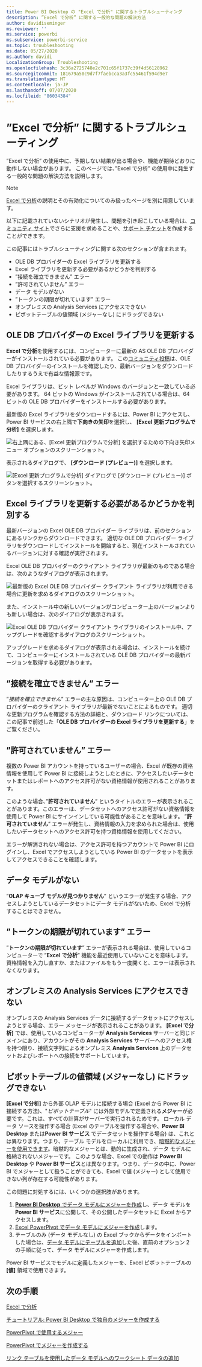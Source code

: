 ```yaml
---
title: Power BI Desktop の "Excel で分析" に関するトラブルシューティング
description: ”Excel で分析” に関する一般的な問題の解決方法
author: davidiseminger
ms.reviewer: ''
ms.service: powerbi
ms.subservice: powerbi-service
ms.topic: troubleshooting
ms.date: 05/27/2020
ms.author: davidi
LocalizationGroup: Troubleshooting
ms.openlocfilehash: 3c36a2725748e2c701c65f1737c39f4d56128962
ms.sourcegitcommit: 181679a50c9d7f7faebcca3a3fc55461f594d9e7
ms.translationtype: HT
ms.contentlocale: ja-JP
ms.lasthandoff: 07/07/2020
ms.locfileid: "86034384"
---
```

# <a name="troubleshooting-analyze-in-excel"></a>”Excel で分析” に関するトラブルシューティング

”Excel で分析” の使用中に、予期しない結果が出る場合や、機能が期待どおりに動作しない場合があります。 このページでは、”Excel で分析” の使用中に発生する一般的な問題の解決方法を説明します。

> [!NOTE]
> [Excel で分析](service-analyze-in-excel.md)の説明とその有効化についてのみ扱ったページを別に用意しています。
> 
> 以下に記載されていないシナリオが発生し、問題を引き起こしている場合は、[コミュニティ サイト](https://community.powerbi.com/)でさらに支援を求めることや、[サポート チケット](https://powerbi.microsoft.com/support/)を作成することができます。
> 
> 

この記事にはトラブルシューティングに関する次のセクションが含まれます。

* OLE DB プロバイダーの Excel ライブラリを更新する
* Excel ライブラリを更新する必要があるかどうかを判別する
* ”接続を確立できません” エラー
* ”許可されていません” エラー
* データ モデルがない
* ”トークンの期限が切れています” エラー
* オンプレミスの Analysis Services にアクセスできない
* ピボットテーブルの値領域 (メジャーなし) にドラッグできない

## <a name="update-excel-libraries-for-the-ole-db-provider"></a>OLE DB プロバイダーの Excel ライブラリを更新する
**Excel で分析**を使用するには、コンピューターに最新の AS OLE DB プロバイダーがインストールされている必要があります。 この[コミュニティ投稿](https://community.powerbi.com/t5/Service/Analyze-in-Excel-Initialization-of-the-data-source-failed/m-p/30837#M8081)は、OLE DB プロバイダーのインストールを確認したり、最新バージョンをダウンロードしたりするうえで有益な情報源です。

Excel ライブラリは、ビット レベルが Windows のバージョンと一致している必要があります。 64 ビットの Windows がインストールされている場合は、64 ビットの OLE DB プロバイダーをインストールする必要があります。

最新版の Excel ライブラリをダウンロードするには、Power BI にアクセスし、Power BI サービスの右上隅で**下向きの矢印**を選択し、 **[Excel 更新プログラムで分析]** を選択します。

![右上隅にある、[Excel 更新プログラムで分析] を選択するための下向き矢印メニュー オプションのスクリーンショット。](media/desktop-troubleshooting-analyze-in-excel/tshoot-analyze-excel_1.png)

表示されるダイアログで、 **[ダウンロード (プレビュー)]** を選択します。

![[Excel 更新プログラムで分析] ダイアログで [ダウンロード (プレビュー)] ボタンを選択するスクリーンショット。](media/desktop-troubleshooting-analyze-in-excel/tshoot-analyze-excel_2.png)

## <a name="determining-whether-you-need-to-update-your-excel-libraries"></a>Excel ライブラリを更新する必要があるかどうかを判別する
最新バージョンの Excel OLE DB プロバイダー ライブラリは、前のセクションにあるリンクからダウンロードできます。 適切な OLE DB プロバイダー ライブラリをダウンロードしてインストールを開始すると、現在インストールされているバージョンに対する確認が実行されます。

Excel OLE DB プロバイダーのクライアント ライブラリが最新のものである場合は、次のようなダイアログが表示されます。

![最新版の Excel OLE DB プロバイダー クライアント ライブラリが利用できる場合に更新を求めるダイアログのスクリーンショット。](media/desktop-troubleshooting-analyze-in-excel/troubleshoot-analyze-excel_3.png)

また、インストール中の新しいバージョンがコンピューター上のバージョンよりも新しい場合は、次のダイアログが表示されます。

![Excel OLE DB プロバイダー クライアント ライブラリのインストール中、アップグレードを確認するダイアログのスクリーンショット。](media/desktop-troubleshooting-analyze-in-excel/troubleshoot-analyze-excel_2.png)

アップグレードを求めるダイアログが表示される場合は、インストールを続けて、コンピューターにインストールされている OLE DB プロバイダーの最新バージョンを取得する必要があります。

## <a name="connection-cannot-be-made-error"></a>”接続を確立できません” エラー
”*接続を確立できません*” エラーの主な原因は、コンピューター上の OLE DB プロバイダーのクライアント ライブラリが最新でないことによるものです。 適切な更新プログラムを確認する方法の詳細と、ダウンロード リンクについては、この記事で前述した「**OLE DB プロバイダーの Excel ライブラリを更新する**」をご覧ください。

## <a name="forbidden-error"></a>”許可されていません” エラー
複数の Power BI アカウントを持っているユーザーの場合、Excel が既存の資格情報を使用して Power BI に接続しようとしたときに、アクセスしたいデータセットまたはレポートへのアクセス許可がない資格情報が使用されることがあります。

このような場合、”**許可されていません**” というタイトルのエラーが表示されることがあります。このエラーは、データセットへのアクセス許可がない資格情報を使用して Power BI にサインインしている可能性があることを意味します。 ”**許可されていません**” エラーが発生し、資格情報の入力を求められた場合は、使用したいデータセットへのアクセス許可を持つ資格情報を使用してください。

エラーが解消されない場合は、アクセス許可を持つアカウントで Power BI にログインし、Excel でアクセスしようとしている Power BI のデータセットを表示してアクセスできることを確認します。

## <a name="no-data-models"></a>データ モデルがない
”**OLAP キューブ モデルが見つかりません**” というエラーが発生する場合、アクセスしようとしているデータセットにデータ モデルがないため、Excel で分析することはできません。

## <a name="token-expired-error"></a>”トークンの期限が切れています” エラー
”**トークンの期限が切れています**” エラーが表示される場合は、使用しているコンピューターで ”**Excel で分析**” 機能を最近使用していないことを意味します。 資格情報を入力し直すか、またはファイルをもう一度開くと、エラーは表示されなくなります。

## <a name="unable-to-access-on-premises-analysis-services"></a>オンプレミスの Analysis Services にアクセスできない
オンプレミスの Analysis Services データに接続するデータセットにアクセスしようとする場合、エラー メッセージが表示されることがあります。 **[Excel で分析]** では、使用しているコンピューターが **Analysis Services** サーバーと同じドメインにあり、アカウントがその **Analysis Services** サーバーへのアクセス権を持つ限り、接続文字列によるオンプレミス **Analysis Services** 上のデータセットおよびレポートへの接続をサポートしています。

## <a name="cant-drag-anything-to-the-pivottable-values-area-no-measures"></a>ピボットテーブルの値領域 (メジャーなし) にドラッグできない
**[Excel で分析]** から外部 OLAP モデルに接続する場合 (Excel から Power BI に接続する方法)、"*ピボットテーブル*" には外部モデルで定義される**メジャー**が必要です。これは、すべての計算がサーバーで実行されるためです。 ローカル データ ソースを操作する場合 (Excel のテーブルを操作する場合や、**Power BI Desktop** または**Power BI サービス** でデータセットを操作する場合) は、これとは異なります。つまり、テーブル モデルをローカルに利用でき、[暗黙的なメジャーを使用できます](https://support.microsoft.com/en-us/office/measures-in-power-pivot-86484821-a324-4da3-803b-82fd2e5033f4)。暗黙的なメジャーとは、動的に生成され、データ モデルに格納されないメジャーです。 このような場合、Excel での動作は **Power BI Desktop** や **Power BI サービス**とは異なります。つまり、データの中に、Power BI でメジャーとして扱うことができても、Excel で値 (メジャー) として使用できない列が存在する可能性があります。

この問題に対処するには、いくつかの選択肢があります。

1. [**Power BI Desktop** でデータ モデルにメジャーを作成](../transform-model/desktop-tutorial-create-measures.md)し、データ モデルを **Power BI サービス**に公開して、その公開したデータセットに Excel からアクセスします。
2. [Excel PowerPivot でデータ モデルにメジャーを作成](https://support.office.com/article/Create-a-Measure-in-Power-Pivot-d3cc1495-b4e5-48e7-ba98-163022a71198)します。
3. テーブルのみ (データ モデルなし) の Excel ブックからデータをインポートした場合は、[データ モデルにテーブルを追加](https://support.office.com/article/Add-worksheet-data-to-a-Data-Model-using-a-linked-table-d3665fc3-99b0-479d-ba09-a37640f5be42)した後、直前のオプション 2 の手順に従って、データ モデルにメジャーを作成します。

Power BI サービスでモデルに定義したメジャーを、Excel ピボットテーブルの **[値]** 領域で使用できます。

## <a name="next-steps"></a>次の手順
[Excel で分析](service-analyze-in-excel.md)

[チュートリアル: Power BI Desktop で独自のメジャーを作成する](../transform-model/desktop-tutorial-create-measures.md)

[PowerPivot で使用するメジャー](https://support.microsoft.com/en-us/office/measures-in-power-pivot-86484821-a324-4da3-803b-82fd2e5033f4)

[PowerPivot でメジャーを作成する](https://support.office.com/article/Create-a-Measure-in-Power-Pivot-d3cc1495-b4e5-48e7-ba98-163022a71198)

[リンク テーブルを使用したデータ モデルへのワークシート データの追加](https://support.office.com/article/Add-worksheet-data-to-a-Data-Model-using-a-linked-table-d3665fc3-99b0-479d-ba09-a37640f5be42)

